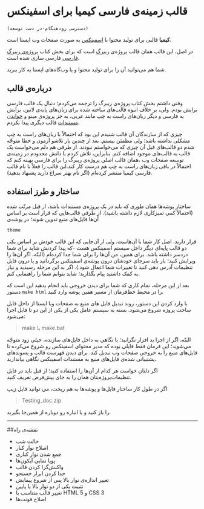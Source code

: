 #  قالب زمینه‌ی فارسی کیمیا برای  اسفینکس 
‍`(دسترسی زودهنگام-در دست توسعه)`

__کیمیا__ قالبی برای تولید محتوا با [اسفینکس](sphinx.org) به صورت صفحات  وب ایستا است. 

در اصل، این قالب همان قالب پروژه‌ی [ریبرگ](reeborg.ca) است که برای بخش کتاب [پروژه‌ی ریبرگ فارسی](https://book.reeborg.ir) فارسی سازی شده است. 

شما هم می‌توانید آن را برای تولید محتوا و یا وب‌گاه‌های ایستا به کار ببرید.

## درباره‌ی قالب
وقتی داشتم بخش کتاب پروژه‌ی ریبرگ را ترجمه می‌کردم؛ دنبال یک قالب فارسی برایش بودم. ولی، بر خلاف انبوه قالب‌های ساخته شده برای زبان‌های پایه‌ی لاتین، برایش به فارسی و دیگر زبان‌های راست به چپ مانند عربی، به جز پروژه‌ی مینو و [خواندن مستندات](readthedoc.org)  قالب دیگری پیدا نکردم.
 
 چیزی که از سازندگان آن قالب شنیدم این بود که احتمالاً با زبان‌های راست به چپ مشکلی نداشته باشد؛ ولی مطمئن نیستم.
 بعد از چندین بار تلاشو آزمون و خطا متوجّه شدم دو قالب‌های قبل آن چیزی که می‌خواستم نبودند. از طرفی هم دلم می‌خواست یک قالب به قالب‌های موجود اضافه کنم. بنابراین، تلاش کردم با دانش محدودم در زمینه‌ی توسعه صفحات وب ،همان قالب اصلی پروژه‌ی ریبرگ را برای فارسی بهینه کنم که احتمالاً در باقی زبان‌های راست به چپ هم درست کار کند.این قالب را فعلاً با نام قالب فارسی کیمیا منتشر کرده‌ام (اگر نام بهتر سراغ دارید پشنهاد بدهید).

## ساختار و طرز استفاده 
ساختار پوشه‌ها همان طوری که باید در یک پروژه‌ی مستندات باشد، از قبل مرتّب شده (احتمالاً کمی تمیزکاری لازم داشته باشید). از طرفی قالب‌هایی که قرار است بر اساس آن‌ها فایل‌های منبع تدوین شوند؛ در پوشه‌ی 

    theme
قرار دارند. اصل کار شما با آن‌‌هاست. ولی از آن‌جایی که این قالب خودش بر اساس یکی دو قالب پایه‌ای دیگر داخل سیستم اسفینکس هست -که پیدا کردنش شاید برای شما دردسر داشته باشد. برای همین، من آن‌ها را برای شما جدا کرده‌ام (البتّه، اگر آن‌ها را ویرایش کنید؛ باز باید سرجای خودشان درون پوشه‌ی اسفینکس برگردانید و یا درون فایل تنظیمات آدرس دهی کنید تا تغییرات شما اعمال شود.). اگر به این مرحله رسیدید و نیاز به کمک داشتید پیام بگذارید؛ شاید بتوانم شما را راهنمایی کنم. 

بعد از این مرحله، تمام کاری که شما برای دیدن خروجی باید انجام بدهید این است که دستور 
`make html`
را در محیط خط‌فرمان از مسیر همین پوشه وارد کنید.

 با وارد کردن این دستور، روند تبدیل فایل های منبع به صفحات وبا ایستا از داخل فایل ساخت پروژه شروع می‌شود.
بسته به سیستم عامل یکی از یکی از این دو تا فایل اجرا می‌شود:

> make یا make.bat

 البتّه، اگر از اجرا بد افزار نگرانید؛ با نگاهی به داخل فایل‌های سازنده، خیلی زود متوجّه می‌شوید؛ این فرمان فقط فایلی بوده که مدیر محتوای اسفینکس رو شروع می‌کرده تا فایل‌های منبع را به خروجی صفحات وب تبدیل کند.
برای دیدن فهرست قالب و پسوندهای پشتیبانی شده‌ی فایل‌های منبع به مستندات اسفینکس نگاهی بیاندازید.

اگر دلتان خواست هر کدام از آن‌ها را استفاده کنید؛ از قبل باید در فایل تنظیمات‌پروژه‌یتان  همان را به جای پیش‌فرض تعریف کنید.

اگر در طول کار ساختار فایل‌ها و پوشه‌ها به هم ریخت، می توانید فایل زیپ

 > Testing_doc.zip

را باز کنید و یا انباره رو دوباره از همین‌جا بگیرید.

---
##نقشه‌ی راه
 * حالت شب
* اصلاح نوار کنار
 * جمع شدن نوار کناری
* پویا نمایی آیکون‌ها
* واکنش‌گرا کردن قالب
* جدا کردن ابزار جستجو
* تغییر اندازه‌ی نوار بالا پس از شروع پیمایش
* تثبیت یکی از دو نوار بالا یا پایین 
* تغییر قالب متناسب با HTML 5 و CSS 3
* اصلاح فونت‌ها





